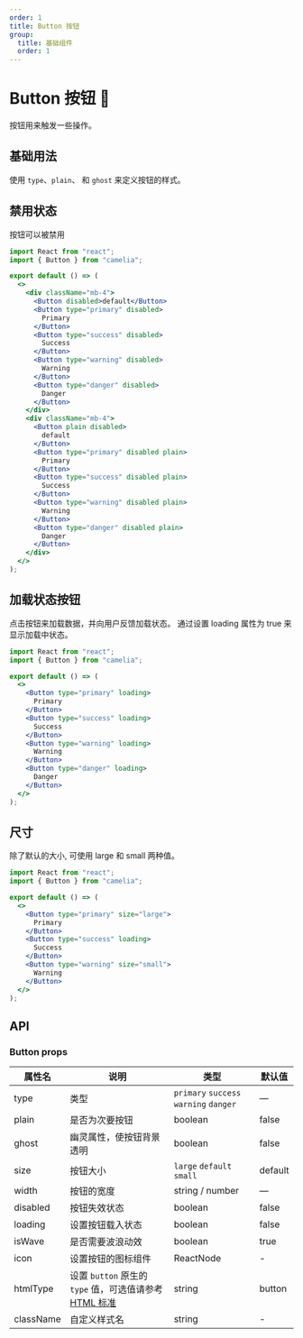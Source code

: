 ```yaml
---
order: 1
title: Button 按钮
group:
  title: 基础组件
  order: 1
---
```


# Button 按钮 🚀

按钮用来触发一些操作。

## 基础用法

使用 `type`、`plain`、 和 `ghost` 来定义按钮的样式。

<code src="@/button/basic.tsx"></code>

## 禁用状态

按钮可以被禁用

```jsx
import React from "react";
import { Button } from "camelia";

export default () => (
  <>
    <div className="mb-4">
      <Button disabled>default</Button>
      <Button type="primary" disabled>
        Primary
      </Button>
      <Button type="success" disabled>
        Success
      </Button>
      <Button type="warning" disabled>
        Warning
      </Button>
      <Button type="danger" disabled>
        Danger
      </Button>
    </div>
    <div className="mb-4">
      <Button plain disabled>
        default
      </Button>
      <Button type="primary" disabled plain>
        Primary
      </Button>
      <Button type="success" disabled plain>
        Success
      </Button>
      <Button type="warning" disabled plain>
        Warning
      </Button>
      <Button type="danger" disabled plain>
        Danger
      </Button>
    </div>
  </>
);
```

## 加载状态按钮

点击按钮来加载数据，并向用户反馈加载状态。 通过设置 loading 属性为 true 来显示加载中状态。

```jsx
import React from "react";
import { Button } from "camelia";

export default () => (
  <>
    <Button type="primary" loading>
      Primary
    </Button>
    <Button type="success" loading>
      Success
    </Button>
    <Button type="warning" loading>
      Warning
    </Button>
    <Button type="danger" loading>
      Danger
    </Button>
  </>
);
```

## 尺寸

除了默认的大小, 可使用 large 和 small 两种值。

```jsx
import React from "react";
import { Button } from "camelia";

export default () => (
  <>
    <Button type="primary" size="large">
      Primary
    </Button>
    <Button type="success" loading>
      Success
    </Button>
    <Button type="warning" size="small">
      Warning
    </Button>
  </>
);
```

## API

### Button props

| 属性名    | 说明                                                                                                                                 | 类型                                   | 默认值  |
| --------- | ------------------------------------------------------------------------------------------------------------------------------------ | -------------------------------------- | ------- |
| type      | 类型                                                                                                                                 | `primary` `success` `warning` `danger` | —       |
| plain     | 是否为次要按钮                                                                                                                       | boolean                                | false   |
| ghost     | 幽灵属性，使按钮背景透明                                                                                                             | boolean                                | false   |
| size      | 按钮大小                                                                                                                             | `large` `default` `small`              | default |
| width     | 按钮的宽度                                                                                                                           | string / number                        | —       |
| disabled  | 按钮失效状态                                                                                                                         | boolean                                | false   |
| loading   | 设置按钮载入状态                                                                                                                     | boolean                                | false   |
| isWave    | 是否需要波浪动效                                                                                                                     | boolean                                | true    |
| icon      | 设置按钮的图标组件                                                                                                                   | ReactNode                              | -       |
| htmlType  | 设置 `button` 原生的 `type` 值，可选值请参考 [HTML 标准](https://developer.mozilla.org/en-US/docs/Web/HTML/Element/button#attr-type) | string                                 | button  |
| className | 自定义样式名                                                                                                                         | string                                 | -       |
